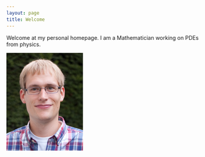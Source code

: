 ```yaml
---
layout: page
title: Welcome
---
```


Welcome at my personal homepage. I am a Mathematician working on PDEs
from physics.

![Picture of myself](/static/me.png)